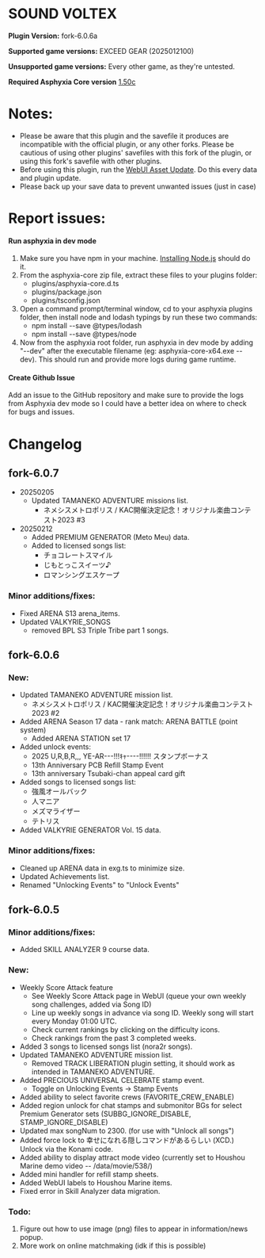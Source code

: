 # SOUND VOLTEX

**Plugin Version:** fork-6.0.6a

**Supported game versions:** EXCEED GEAR (2025012100)

**Unsupported game versions:** Every other game, as they're untested.

**Required Asphyxia Core version** [1.50c](https://github.com/asphyxia-core/asphyxia-core.github.io/releases/tag/v1.50)

**Notes:**
===========
- Please be aware that this plugin and the savefile it produces are incompatible with the official plugin, or any other forks. Please be cautious of using other plugins' savefiles with this fork of the plugin, or using this fork's savefile with other plugins.
- Before using this plugin, run the [WebUI Asset Update](/plugin/sdvx@asphyxia/update%20webui%20assets). Do this every data and plugin update.
- Please back up your save data to prevent unwanted issues (just in case)

**Report issues:**
===========

#### Run asphyxia in dev mode 
1. Make sure you have npm in your machine. [Installing Node.js](https://nodejs.org/en/download) should do it.
2. From the asphyxia-core zip file, extract these files to your plugins folder:
	- plugins/asphyxia-core.d.ts
	- plugins/package.json
	- plugins/tsconfig.json
3. Open a command prompt/terminal window, cd to your asphyxia plugins folder, then install node and lodash typings by run these two commands:
	- npm install --save @types/lodash
	- npm install --save @types/node
4. Now from the asphyxia root folder, run asphyxia in dev mode by adding "--dev" after the executable filename (eg: asphyxia-core-x64.exe --dev). This should run and provide more logs during game runtime.

#### Create Github Issue
Add an issue to the GitHub repository and make sure to provide the logs from Asphyxia dev mode so I could have a better idea on where to check for bugs and issues.

Changelog
===========
## fork-6.0.7

- 20250205
	- Updated TAMANEKO ADVENTURE missions list.
		- ネメシスメトロポリス / KAC開催決定記念！オリジナル楽曲コンテスト2023 #3
- 20250212
	- Added PREMIUM GENERATOR (Meto Meu) data.
	- Added to licensed songs list:
		- チョコレートスマイル
		- じもとっこスイーツ♪
		- ロマンシングエスケープ

### Minor additions/fixes:
- Fixed ARENA S13 arena_items.
- Updated VALKYRIE_SONGS
	- removed BPL S3 Triple Tribe part 1 songs.


## fork-6.0.6

### New:
- Updated TAMANEKO ADVENTURE mission list.
	- ネメシスメトロポリス / KAC開催決定記念！オリジナル楽曲コンテスト2023 #2
- Added ARENA Season 17 data - rank match: ARENA BATTLE (point system)
	- Added ARENA STATION set 17
- Added unlock events:
	- 2025 U,R,B,R,,, YE-AR---!!!ｷｬ----!!!!!! スタンプボーナス
	- 13th Anniversary PCB Refill Stamp Event
	- 13th anniversary Tsubaki-chan appeal card gift
- Added songs to licensed songs list:
	- 強風オールバック
	- 人マニア	
	- メズマライザー
	- テトリス
- Added VALKYRIE GENERATOR Vol. 15 data.

### Minor additions/fixes:
- Cleaned up ARENA data in exg.ts to minimize size.
- Updated Achievements list.
- Renamed "Unlocking Events" to "Unlock Events"

## fork-6.0.5

### Minor additions/fixes:
- Added SKILL ANALYZER 9 course data.

### New:
- Weekly Score Attack feature
	- See Weekly Score Attack page in WebUI (queue your own weekly song challenges, added via Song ID)
	- Line up weekly songs in advance via song ID. Weekly song will start every Monday 01:00 UTC.
	- Check current rankings by clicking on the difficulty icons.
	- Check rankings from the past 3 completed weeks.
- Added 3 songs to licensed songs list (nora2r songs).
- Updated TAMANEKO ADVENTURE mission list.
	- Removed TRACK LIBERATION plugin setting, it should work as intended in TAMANEKO ADVENTURE.
- Added PRECIOUS UNIVERSAL CELEBRATE stamp event.
	- Toggle on Unlocking Events -> Stamp Events
- Added ability to select favorite crews (FAVORITE\_CREW\_ENABLE)
- Added region unlock for chat stamps and submonitor BGs for select Premium Generator sets (SUBBG\_IGNORE\_DISABLE, STAMP\_IGNORE\_DISABLE)
- Updated max songNum to 2300. (for use with "Unlock all songs")
- Added force lock to 幸せになれる隠しコマンドがあるらしい (XCD.) Unlock via the Konami code.
- Added ability to display attract mode video (currently set to Houshou Marine demo video -- /data/movie/538/)
- Added mini handler for refill stamp sheets.
- Added WebUI labels to Houshou Marine items.
- Fixed error in Skill Analyzer data migration.


### Todo:

1. Figure out how to use image (png) files to appear in information/news popup.
2. More work on online matchmaking (idk if this is possible)
